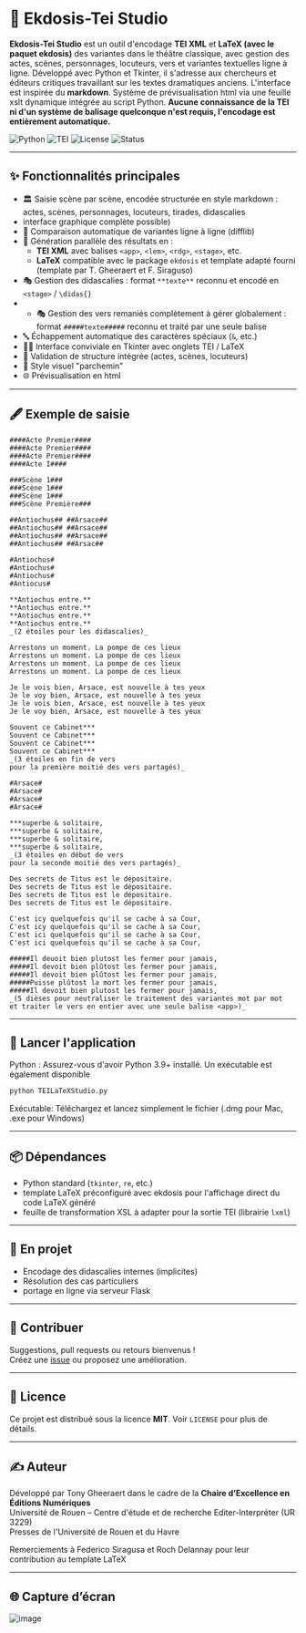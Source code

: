 # 🧾 Ekdosis-Tei Studio

**Ekdosis-Tei Studio** est un outil d'encodage **TEI XML** et **LaTeX (avec le paquet ekdosis)** des variantes dans le théâtre classique, avec gestion des actes, scènes, personnages, locuteurs, vers et variantes textuelles ligne à ligne. Développé avec Python et Tkinter, il s'adresse aux chercheurs et éditeurs critiques travaillant sur les textes dramatiques anciens. L'interface est inspirée du **markdown**. Système de prévisualisation html via une feuille xslt dynamique intégrée au script Python. **Aucune connaissance de la TEI ni d'un système de balisage quelconque n'est requis, l'encodage est entièrement automatique.**

![Python](https://img.shields.io/badge/Python-3.9%2B-blue)
![TEI](https://img.shields.io/badge/Format-TEI%20XML-ffcc00)
![License](https://img.shields.io/badge/license-MIT-green)
![Status](https://img.shields.io/badge/status-En%20cours%20de%20développement-orange)

---

## ✨ Fonctionnalités principales

- 🏛 Saisie scène par scène, encodée structurée en style markdown : actes, scènes, personnages, locuteurs, tirades, didascalies
- interface graphique complète possible)
- 🔀 Comparaison automatique de variantes ligne à ligne (difflib)
- 🔎 Génération parallèle des résultats en :
  - **TEI XML** avec balises `<app>`, `<lem>`, `<rdg>`, `<stage>`, etc.
  - **LaTeX** compatible avec le package `ekdosis` et template adapté fourni (template par T. Gheeraert et F. Siraguso)
- 🎭 Gestion des didascalies : format `**texte**` reconnu et encodé en `<stage>` / `\didas{}`
- - 🎭 Gestion des vers remaniés complètement à gérer globalement : format `#####texte#####` reconnu et traité par une seule balise <app>
- 🔤 Échappement automatique des caractères spéciaux (`&`, etc.)
- 🧑‍🎓 Interface conviviale en Tkinter avec onglets TEI / LaTeX
- 🧪 Validation de structure intégrée (actes, scènes, locuteurs)
- 🎨 Style visuel "parchemin"
- 🌐 Prévisualisation en html

---

## 🖋️ Exemple de saisie

```
####Acte Premier####
####Acte Premier####
####Acte Premier####
####Acte I####

###Scène 1###
###Scène 1###
###Scène 1###
###Scène Première###

##Antiochus## ##Arsace##
##Antiochus## ##Arsace##
##Antiochus## ##Arsace##
##Antiochus## ##Arsac##

#Antiochus#
#Antiochus#
#Antiochus#
#Antiocus#

**Antiochus entre.**
**Antiochus entre.**
**Antiochus entre.**
**Antiochus entre.**
_(2 étoiles pour les didascalies)_

Arrestons un moment. La pompe de ces lieux
Arrestons un moment. La pompe de ces lieux
Arrestons un moment. La pompe de ces lieux
Arrestons un moment. La pompe de ces lieux

Je le vois bien, Arsace, est nouvelle à tes yeux
Je le voy bien, Arsace, est nouvelle à tes yeux
Je le vois bien, Arsace, est nouvelle à tes yeux
Je le voy bien, Arsace, est nouvelle à tes yeux

Souvent ce Cabinet***
Souvent ce Cabinet***
Souvent ce Cabinet***
Souvent ce Cabinet***
_(3 étoiles en fin de vers
pour la première moitié des vers partagés)_

#Arsace#
#Arsace#
#Arsace#
#Arsace#

***superbe & solitaire,
***superbe & solitaire,
***superbe & solitaire,
***superbe & solitaire,
_(3 étoiles en début de vers
pour la seconde moitié des vers partagés)_

Des secrets de Titus est le dépositaire.
Des secrets de Titus est le dépositaire.
Des secrets de Titus est le dépositaire.
Des secrets de Titus est le dépositaire.

C'est icy quelquefois qu'il se cache à sa Cour,
C'est icy quelquefois qu'il se cache à sa Cour,
C'est ici quelquefois qu'il se cache à sa Cour,
C'est ici quelquefois qu'il se cache à sa Cour,

#####Il deuoit bien plutost les fermer pour jamais,
#####Il devoit bien plûtost les fermer pour jamais,
#####Il devoit bien plûtost les fermer pour jamais,
#####Puisse plûtost la mort les fermer pour jamais,
#####Il devoit bien plutost les fermer pour jamais,
_(5 dièses pour neutraliser le traitement des variantes mot par mot
et traiter le vers en entier avec une seule balise <app>)_
```

---

## 🚀 Lancer l'application

Python : Assurez-vous d'avoir Python 3.9+ installé. Un exécutable est également disponible


```bash
python TEILaTeXStudio.py
```

Exécutable: Téléchargez et lancez simplement le fichier (.dmg pour Mac, .exe pour Windows)

---

## 📦 Dépendances

- Python standard (`tkinter`, `re`, etc.)
- template LaTeX préconfiguré avec ekdosis pour l'affichage direct du code LaTeX généré
- feuille de transformation XSL à adapter pour la sortie TEI (librairie `lxml`)
---

## 🧪 En projet

- Encodage des didascalies internes (implicites)
- Résolution des cas particuliers
- portage en ligne via serveur Flask

---

## 🤝 Contribuer

Suggestions, pull requests ou retours bienvenus !  
Créez une [issue](https://github.com/ton-nom-utilisateur/TEILaTeXStudio/issues) ou proposez une amélioration.

---

## 📝 Licence

Ce projet est distribué sous la licence **MIT**. Voir `LICENSE` pour plus de détails.

---

## ✍️ Auteur

Développé par Tony Gheeraert dans le cadre de la **Chaire d’Excellence en Éditions Numériques**<br>
Université de Rouen – Centre d'étude et de recherche Editer-Interpréter (UR 3229)<br>
Presses de l'Université de Rouen et du Havre

Remerciements à Federico Siragusa et Roch Delannay pour leur contribution au template LaTeX


---

## 🌐 Capture d’écran

![image](https://github.com/user-attachments/assets/157acc17-1415-4ab4-ba84-5cecb93a3f2a)

